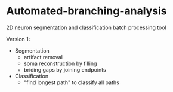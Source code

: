 # Automated-branching-analysis
2D neuron segmentation and classification batch processing tool

Version 1:
- Segmentation
  - artifact removal
  - soma reconstruction by filling
  - briding gaps by joining endpoints
- Classification
  - "find longest path" to classify all paths
